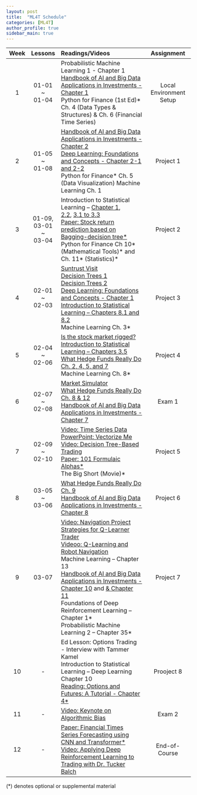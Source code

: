 ```yaml
---
layout: post
title:  "ML4T Schedule"
categories: [ML4T]
author_profile: true
sidebar_main: true
---
```


|Week|Lessons|Readings/Videos|Assignment|
|:--:|:-----:|:--------------|:--------:|
|1| 01-01<br> ~ <br>01-04 | Probabilistic Machine Learning 1 - Chapter 1 <br> [Handbook of AI and Big Data Applications in Investments - Chapter 1](melody11sung.github.io/handbook-of-AI-investments-ch1) <br> Python for Finance (1st Ed)* Ch. 4 (Data Types & Structures) & Ch. 6 (Financial Time Series) | Local Environment Setup |
|2| 01-05<br> ~ <br>01-08 | [Handbook of AI and Big Data Applications in Investments - Chapter 2](https://melody11sung.github.io/ml4t/handbook-of-AI-investments-ch2/) <br> [Deep Learning: Foundations and Concepts - Chapter 2-1 and 2-2](https://melody11sung.github.io/ml4t/Deep-Learning-ch2/) <br> Python for Finance* Ch. 5 (Data Visualization) Machine Learning Ch. 1 | Project 1 |
|3| 01-09,<br>03-01<br> ~ <br>03-04 | Introduction to Statistical Learning – [Chapter 1](https://melody11sung.github.io/ml4t/statistical-learning-ch1-Introduction/),<br> [2.2](https://melody11sung.github.io/ml4t/statistical-learning-ch2.2-model-accuracy/), [3.1 to 3.3](https://melody11sung.github.io/ml4t/statistical-learning-ch3-Linear-Regression/) <br> [Paper: Stock return prediction based on Bagging-decision tree*](https://melody11sung.github.io/ml4t/Stock-return-predictions-based-on-bagging-decision-tree/) <br> Python for Finance Ch 10* (Mathematical Tools)* and Ch. 11* (Statistics)* | Project 2 |
|4| 02-01<br> ~ <br>02-03 | [Suntrust Visit](https://www.youtube.com/watch?v=w3C-gly8bLE) <br> [Decision Trees 1](https://www.youtube.com/watch?v=OBWL4oLT7Uc) <br> [Decision Trees 2](https://www.youtube.com/watch?v=WVc3cjvDHhw) <br> [Deep Learning: Foundations and Concepts - Chapter 1](https://melody11sung.github.io/ml4t/Deep-Learning-ch1/) <br> [Introduction to Statistical Learning – Chapters 8.1 and 8.2](https://melody11sung.github.io/ml4t/statistical-learning-ch8-Tree/) <Br> Machine Learning Ch. 3* | Project 3 |
|5| 02-04<br> ~ <br>02-06 | [Is the stock market rigged?](https://youtu.be/DX9djYus9tY) <br> [Introduction to Statistical Learning – Chapters 3.5](https://melody11sung.github.io/ml4t/statistical-learning-ch3-Linear-Regression/) <br> [What Hedge Funds Really Do Ch. 2, 4, 5, and 7](https://melody11sung.github.io/page2/) <br> Machine Learning Ch. 8* | Project 4 |
|6| 02-07<br> ~ <br>02-08 | [Market Simulator](https://www.youtube.com/watch?v=1ysZptg2Ypk) <br> [What Hedge Funds Really Do Ch. 8 & 12](https://melody11sung.github.io/page2/) <br> [Handbook of AI and Big Data Applications in Investments - Chapter 7](https://melody11sung.github.io/ml4t/handbook-of-AI-ch7/) | Exam 1 |
|7| 02-09<br> ~ <br>02-10  | [Video: Time Series Data](https://www.youtube.com/watch?v=2e2Yr-Bpo-w) <br> [PowerPoint: Vectorize Me](https://www.dropbox.com/s/5uc96iv9j0ekqi0/CDB_vectorize_me.pptx.zip?dl=1) <br> [Video: Decision Tree-Based Trading](https://www.youtube.com/watch?v=dbSbYHECGoA) <br> [Paper: 101 Formulaic Alphas*](https://arxiv.org/ftp/arxiv/papers/1601/1601.00991.pdf) <br> The Big Short (Movie)* | Project 5 |
|8| 03-05<br> ~ <br>03-06  | [What Hedge Funds Really Do Ch. 9](https://melody11sung.github.io/ml4t/hedge-funds-ch9-active-portfolio/) <br> [Handbook of AI and Big Data Applications in Investments - Chapter 8](https://melody11sung.github.io/ml4t/handbook-of-AI-ch8/)  | Project 6 |
|9| 03-07  | [Video: Navigation Project Strategies for Q-Learner Trader](https://www.youtube.com/watch?v=K8xRATOpsqw) <br> [Videoo: Q-Learning and Robot Navigation](https://www.youtube.com/watch?v=X9UhB953TDA) <br> Machine Learning – Chapter 13 <br> [Handbook of AI and Big Data Applications in Investments - Chapter 10](https://melody11sung.github.io/ml4t/handbook-of-ai-ch10/) and [ & Chapter 11](https://melody11sung.github.io/ml4t/handbook-of-AI-ch11/) <br> Foundations of Deep Reinforcement Learning – Chapter 1* <br> Probabilistic Machine Learning 2 – Chapter 35*  | Project 7 |
|10| - | Ed Lesson: Options Trading - Interview with Tammer Kamel <br> Introduction to Statistical Learning – Deep Learning Chapter 10 <br> [Reading: Options and Futures: A Tutorial - Chapter 4*](https://www.cfainstitute.org/-/media/documents/book/rf-publication/1992/rf-v1992-n5-4438-pdf.ashx) | Prooject 8 |
|11| - | [Video: Keynote on Algorithmic Bias](https://conversations.cc.gatech.edu/)  | Exam 2 |
|12| - | [Paper: Financial Times Series Forecasting using CNN and Transformer*](https://arxiv.org/abs/2304.04912) <br> [Video: Applying Deep Reinforcement Learning to Trading with Dr. Tucker Balch](https://youtu.be/Pka0DC_P17k) | End-of-Course |

(*) denotes optional or supplemental material

